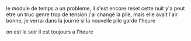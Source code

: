 le module de temps a un probleme, il s'est encore reset cette nuit y'a peut etre un truc genre trop de tension 
j'ai changé la pile, mais elle avait l'air bonne, je verrai dans la journé si la nouvelle pile garde l'heure 

on est le soir il est toujours a l'heure